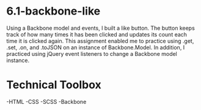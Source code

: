 # 6.1-backbone-like
Using a Backbone model and events, I built a like button. The button keeps track of how many times it has been clicked and updates its count each time it is clicked again. This assignment enabled me to practice using .get, .set, .on, and .toJSON on an instance of Backbone.Model. In addition, I practiced using jQuery event listeners to change a Backbone model instance.

# Technical Toolbox
-HTML -CSS -SCSS -Backbone
